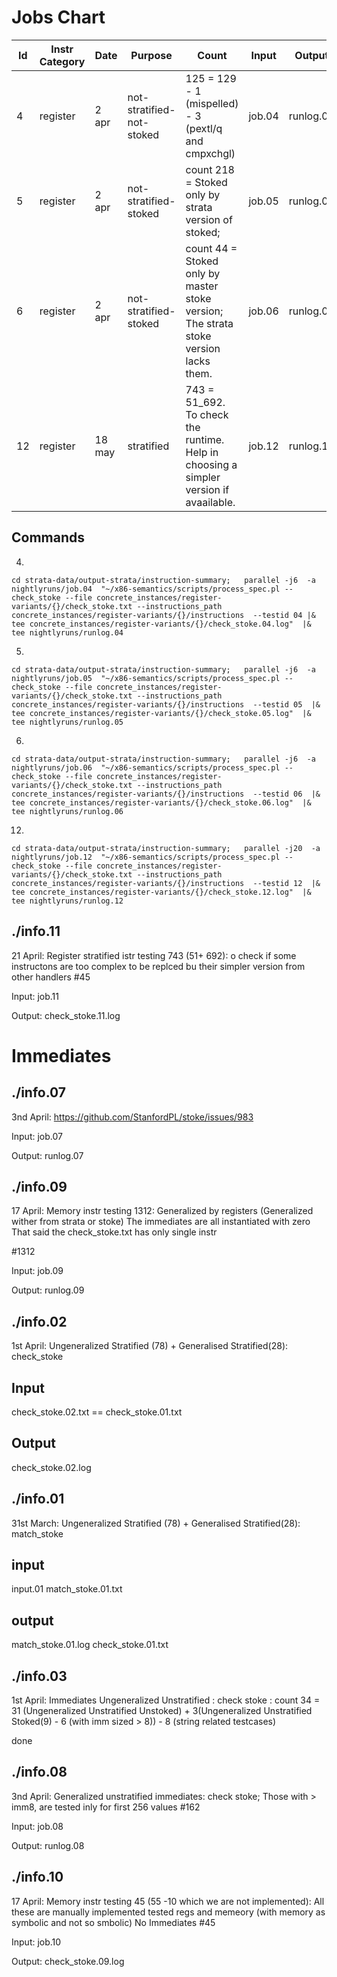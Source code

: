 # Jobs Chart

| Id  | Instr Category  | Date  | Purpose  | Count   | Input | Output | Command |
|--|--|--|--|--|--|--|--|
| 4 | register | 2 apr | not-stratified-not-stoked | 125 = 129 - 1 (mispelled) - 3 (pextl/q and cmpxchgl) | job.04 |runlog.04 | 4 |
| 5 | register | 2 apr | not-stratified-stoked |  count 218 = Stoked only by strata version of stoked; | job.05 | runlog.05 | 5 |
| 6 | register | 2 apr | not-stratified-stoked |  count 44 = Stoked only by master stoke version; The strata stoke version lacks them. | job.06 | runlog.06 | 6 |
| 12 | register | 18 may | stratified |  743 = 51_692. To check the runtime. Help in choosing a simpler version if avaailable. | job.12 | runlog.12 | 12 |


## Commands
 4. 
 ```
 cd strata-data/output-strata/instruction-summary;   parallel -j6  -a nightlyruns/job.04  "~/x86-semantics/scripts/process_spec.pl --check_stoke --file concrete_instances/register-variants/{}/check_stoke.txt --instructions_path concrete_instances/register-variants/{}/instructions  --testid 04 |& tee concrete_instances/register-variants/{}/check_stoke.04.log"  |& tee nightlyruns/runlog.04 
 ```
 5. 
 ```
 cd strata-data/output-strata/instruction-summary;   parallel -j6  -a nightlyruns/job.05  "~/x86-semantics/scripts/process_spec.pl --check_stoke --file concrete_instances/register-variants/{}/check_stoke.txt --instructions_path concrete_instances/register-variants/{}/instructions  --testid 05  |& tee concrete_instances/register-variants/{}/check_stoke.05.log"  |& tee nightlyruns/runlog.05
 ```
 
 6. 
 ```
 cd strata-data/output-strata/instruction-summary;   parallel -j6  -a nightlyruns/job.06  "~/x86-semantics/scripts/process_spec.pl --check_stoke --file concrete_instances/register-variants/{}/check_stoke.txt --instructions_path concrete_instances/register-variants/{}/instructions  --testid 06  |& tee concrete_instances/register-variants/{}/check_stoke.06.log"  |& tee nightlyruns/runlog.06
 ```
 
 12. 
 ```
 cd strata-data/output-strata/instruction-summary;   parallel -j20  -a nightlyruns/job.12  "~/x86-semantics/scripts/process_spec.pl --check_stoke --file concrete_instances/register-variants/{}/check_stoke.txt --instructions_path concrete_instances/register-variants/{}/instructions  --testid 12  |& tee concrete_instances/register-variants/{}/check_stoke.12.log"  |& tee nightlyruns/runlog.12
 ```



## ./info.11
21 April: Register stratified istr  testing
743 (51+  692): o check if some instructons are too complex to be replced bu their simpler version from other handlers
#45

Input:
job.11

Output:
check_stoke.11.log


# Immediates

## ./info.07
3nd April: https://github.com/StanfordPL/stoke/issues/983

Input:
job.07

Output:
runlog.07
## ./info.09
17 April: Memory instr testing
1312: Generalized by registers (Generalized wither from strata or stoke) 
The immediates are all instantiated with zero 
That said the check_stoke.txt has only single instr

#1312

Input:
job.09

Output:
runlog.09
## ./info.02
1st April: Ungeneralized Stratified (78) + Generalised Stratified(28): check_stoke 
                                                                       
## Input
check_stoke.02.txt == check_stoke.01.txt 
                                                                       
## Output
check_stoke.02.log

## ./info.01
31st March: Ungeneralized Stratified (78) + Generalised Stratified(28): match_stoke
                                                                        
## input
input.01
match_stoke.01.txt

## output

match_stoke.01.log
check_stoke.01.txt

## ./info.03
1st April: Immediates Ungeneralized Unstratified : check stoke : count 34 =   31 (Ungeneralized Unstratified Unstoked) + 3(Ungeneralized Unstratified Stoked(9) - 6 (with imm sized > 8)) - 8 (string related testcases)

done

## ./info.08
3nd April: Generalized unstratified immediates: check stoke; Those with > imm8, are tested inly for first 256 values
#162

Input:
job.08

Output:
runlog.08
## ./info.10
17 April: Memory instr testing
45 (55 -10 which we are not implemented): All these are manually implemented
                                          tested regs and memeory (with memory as symbolic and not so smbolic)
                                          No Immediates
#45

Input:
job.10

Output:
check_stoke.09.log

